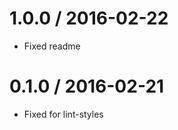 <!--remark setext-->

<!--lint disable no-multiple-toplevel-headings-->

1.0.0 / 2016-02-22
==================

*   Fixed readme

0.1.0 / 2016-02-21
==================

*   Fixed for lint-styles
